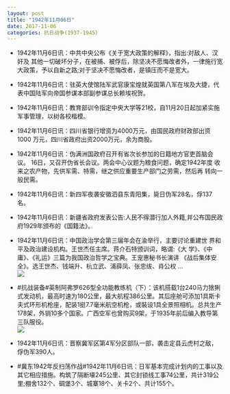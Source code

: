 ```yaml
---
layout: post
title: "1942年11月06日"
date: 2017-11-06
categories: 抗日战争(1937-1945)
---
```


<meta name="referrer" content="no-referrer" />

- 1942年11月6日讯：中共中央公布《关于宽大政策的解释》，指出:对敌人、汉奸及 其他一切破坏分子，在被捕、被俘后，除坚决不愿悔改者外，一律施行宽 大政策，予以自新之路;对于坚决不愿悔改者，是镇压而不是宽大。 

- 1942年11月6日讯：驻英大使馆陆军武官康宝煌就英国第八军在埃及大捷，代表中国陆军向帝国参谋本部副参谋总长赖埃祝贺。 

- 1942年11月6日讯：教育部训令指定中央大学等21校，自11月20日起加紧实施 军事管理，以树各校楷模。 

- 1942年11月6日讯：四川省银行增资为4000万元，由国民政府财政部出资1000 万元，四川省政府出资2000万元，余为商股。 

- 1942年11月6日讯：伪满洲国政府召开有省次长参加的日籍地方官吏首脑会议。 16日，又召开伪省长会议。两会中心议题为粮食问题，确定1942年度 收来之农产物，先供军需、特需，继之供应重要生产部门之劳需，然后再 转向一般民需。 

- 1942年11月6日讯：新四军夜袭安徽泗县东青阳集，毙日伪军28名，俘137名。 

- 1942年11月6日讯：新疆省政府发表公告:人民不得潜行加人外籍,并公布国民政 府1929年颁布的《国籍法》。 

- 1942年11月6日讯：中国政治学会第三届年会在渝举行，主要讨论重建世 界和平及政治建设机构。王世杰任主席。蒋介石特颁训词，略谓:《大 学》、《中庸》、《礼运》三篇为我国政治哲学之宝典。王宠惠秘书长演讲 《战后集体安全》。选王世杰、钱端升、杭立武、浦薛凤、张忠绂、肖公权  ... <br/><img src="https://wx4.sinaimg.cn/large/aca367d8ly1fl86lbdhn9j20c80903yj.jpg" />

- #抗战装备#英制阿弗罗626型全功能教练机（下）：该机搭载1台240马力猞猁式发动机，最高时速为180公里，最大航程386公里。其后座舱可添加1具斯卡夫式环形机枪座，配装1挺7.7毫米航空机枪，或裝设1具全景照相机。总共生产178架，外销10多个国家。广西空军也曾购买9架，于1935年前后编入教导第三队服役。 <br/><img src="https://wx2.sinaimg.cn/large/aca367d8ly1fl84vzj4j4j20b40lpwhu.jpg" />

- 1942年11月6日讯：晋察冀军区第4军分区部队一部，袭击定县云虎村之敌，俘伪军390人。 

- #冀东1942年反扫荡作战#1942年11月6日讯：日军基本完成计划内的工事以及其它相应措施。构筑了隔断壕245公里、其它封锁线工事74公里，共计319公里;棚舍132个、碉堡3个、城寨18个、关卡2个、共计155个。 

